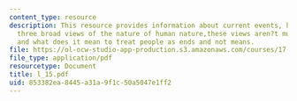```yaml
---
content_type: resource
description: This resource provides information about current events, human rights,
  three broad views of the nature of human nature,these views aren?t mutually exclusive,
  and what does it mean to treat people as ends and not means.
file: https://ol-ocw-studio-app-production.s3.amazonaws.com/courses/17-523-ethnicity-and-race-in-world-politics-fall-2005/853382ea8445a31a9f1c50a5047e1ff2_l_15.pdf
file_type: application/pdf
resourcetype: Document
title: l_15.pdf
uid: 853382ea-8445-a31a-9f1c-50a5047e1ff2
---
```

